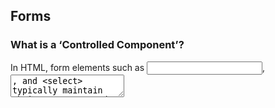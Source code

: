 ## Forms


### What is a ‘Controlled Component’?

In HTML, form elements such as <input>, <textarea>, and <select> typically maintain their own state and update it based on user input. In React, mutable state is typically kept in the state property of components, and only updated with setState().

We can combine the two by making the React state be the “single source of truth”. Then the React component that renders a form also controls what happens in that form on subsequent user input. An input form element whose value is controlled by React in this way is called a “controlled component”.


### Should we wait to store the users responses from the form into state when they submit the form OR should we update the state with their responses as soon as they enter them? Why. no we shpudnt 

 no we shouldn't,  Since the value attribute is set on our form element, the displayed value will always be this.state.value, making the React state the source of truth. Since handleChange runs on every keystroke to update the React state, the displayed value will update as the user types.
 
 ### How do we target what the user is entering if we have an event handler on an input field?

 ![](img/15.PNG)



### Why would we use a ternary operator?

to write the code faster 





 ### Rewrite the following statement using a ternary statement:
  if(x===y){


 console.log(true);


  } else {


 console.log(false);


  }




  ### let value = (x===y)?'true ' : 'false' ;


### console.log(value)


